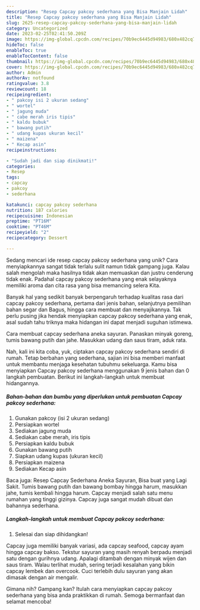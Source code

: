 ```yaml
---
description: "Resep Capcay pakcoy sederhana yang Bisa Manjain Lidah"
title: "Resep Capcay pakcoy sederhana yang Bisa Manjain Lidah"
slug: 2625-resep-capcay-pakcoy-sederhana-yang-bisa-manjain-lidah
category: Uncategorized
date: 2023-02-25T02:41:50.209Z
image: https://img-global.cpcdn.com/recipes/70b9ec6445d94983/680x482cq70/capcay-pakcoy-sederhana-foto-resep-utama.jpg
hideToc: false
enableToc: true
enableTocContent: false
thumbnail: https://img-global.cpcdn.com/recipes/70b9ec6445d94983/680x482cq70/capcay-pakcoy-sederhana-foto-resep-utama.jpg
cover: https://img-global.cpcdn.com/recipes/70b9ec6445d94983/680x482cq70/capcay-pakcoy-sederhana-foto-resep-utama.jpg
author: Admin
authorAv: notfound
ratingvalue: 3.8
reviewcount: 18
recipeingredient:
- " pakcoy isi 2 ukuran sedang"
- " wortel"
- " jagung muda"
- " cabe merah iris tipis"
- " kaldu bubuk"
- " bawang putih"
- " udang kupas ukuran kecil"
- " maizena"
- " Kecap asin"
recipeinstructions:

- "Sudah jadi dan siap dinikmati!"
categories:
- Resep
tags:
- capcay
- pakcoy
- sederhana

katakunci: capcay pakcoy sederhana 
nutrition: 187 calories
recipecuisine: Indonesian
preptime: "PT16M"
cooktime: "PT46M"
recipeyield: "2"
recipecategory: Dessert

---
```





Sedang mencari ide resep capcay pakcoy sederhana yang unik? Cara menyiapkannya sangat tidak terlalu sulit namun tidak gampang juga. Kalau salah mengolah maka hasilnya tidak akan memuaskan dan justru cenderung tidak enak. Padahal capcay pakcoy sederhana yang enak selayaknya memiliki aroma dan cita rasa yang bisa memancing selera Kita.





Banyak hal yang sedikit banyak berpengaruh terhadap kualitas rasa dari capcay pakcoy sederhana, pertama dari jenis bahan, selanjutnya pemilihan bahan segar dan Bagus, hingga cara membuat dan menyajikannya. Tak perlu pusing jika hendak menyiapkan capcay pakcoy sederhana yang enak,      asal sudah tahu triknya maka hidangan ini dapat menjadi suguhan istimewa.














Cara membuat capcay sederhana aneka sayuran. Panaskan minyak goreng, tumis bawang putih dan jahe. Masukkan udang dan saus tiram, aduk rata.






Nah, kali ini kita coba, yuk, ciptakan capcay pakcoy sederhana sendiri di rumah. Tetap berbahan yang sederhana, sajian ini bisa memberi manfaat untuk membantu menjaga kesehatan tubuhmu sekeluarga. Kamu bisa menyiapkan Capcay pakcoy sederhana menggunakan 9 jenis bahan dan 0 langkah pembuatan. Berikut ini langkah-langkah untuk membuat hidangannya.

<!--inarticleads1-->

##### Bahan-bahan dan bumbu yang diperlukan untuk pembuatan Capcay pakcoy sederhana:

1. Gunakan  pakcoy (isi 2 ukuran sedang)
1. Persiapkan  wortel
1. Sediakan  jagung muda
1. Sediakan  cabe merah, iris tipis
1. Persiapkan  kaldu bubuk
1. Gunakan  bawang putih
1. Siapkan  udang kupas (ukuran kecil)
1. Persiapkan  maizena
1. Sediakan  Kecap asin


Baca juga: Resep Capcay Sederhana Aneka Sayuran, Bisa buat yang Lagi Sakit. Tumis bawang putih dan bawang bombay hingga harum, masukkan jahe, tumis kembali hingga harum. Capcay menjadi salah satu menu rumahan yang tinggi gizinya. Capcay juga sangat mudah dibuat dan bahannya sederhana. 

<!--inarticleads2-->

##### Langkah-langkah untuk membuat Capcay pakcoy sederhana:


1. Selesai dan siap dihidangkan!

Capcay juga memiliki banyak variasi, ada capcay seafood, capcay ayam hingga capcay bakso. Tekstur sayuran yang masih renyah berpadu menjadi satu dengan gurihnya udang. Apalagi ditambah dengan minyak wijen dan saus tiram. Walau terlihat mudah, sering terjadi kesalahan yang bikin capcay lembek dan overcook. Cuci terlebih dulu sayuran yang akan dimasak dengan air mengalir. 

Gimana nih? Gampang kan? Itulah cara menyiapkan capcay pakcoy sederhana yang bisa anda praktikkan di rumah. Semoga bermanfaat dan selamat mencoba!
